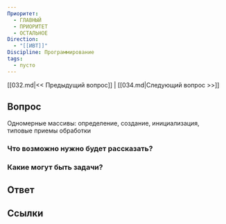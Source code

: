 ```yaml
---
Приоритет:
  - ГЛАВНЫЙ
  - ПРИОРИТЕТ
  - ОСТАЛЬНОЕ
Direction:
  - "[[ИВТ]]" 
Discipline: Программирование 
tags:
  - пусто
---
```

[[032.md|<< Предыдущий вопрос]] | [[034.md|Следующий вопрос >>]]
## Вопрос

Одномерные массивы: определение, создание, инициализация, типовые приемы обработки

### Что возможно нужно будет рассказать?

### Какие могут быть задачи?

## Ответ

## Ссылки
